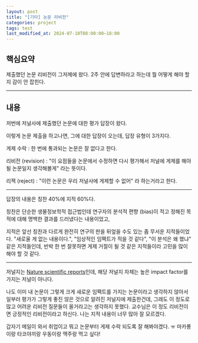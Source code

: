 ```yaml
---
layout: post
title: "[기타] 논문 리비전"
categories: project
tags: test
last_modified_at: 2024-07-10T08:00:00~18:00
---  
```



## 핵심요약 
제출했던 논문 리비전이 그저께에 왔다. 2주 안에 답변하라고 하는데 뭘 어떻게 해야 할지 감이 안 잡힌다.

---

## 내용  
저번에 저널사에 제출했던 논문에 대한 평가 답장이 왔다. 

이렇게 논문 제출을 하고나면, 그에 대한 답장이 오는데, 답장 유형이 3가지다.  

게제 수락 : 한 번에 통과되는 논문은 잘 없다고 한다.   

리비전 (revision) : "이 요점들을 논문에서 수정하면 다시 평가해서 저널에 게제를 해야될 논문일지 생각해볼게" 라는 뜻이다.  

리젝 (reject) : "이런 논문은 우리 저널사에 게제할 수 없어" 라 하는거라고 한다.  

---

답장의 내용은 칭찬 40%에 지적 60%다.  

칭찬은 단순한 생물정보학적 접근법인데 연구자의 분석적 편향 (bias)이 적고 정해진 목적에 대해 명백한 결과를 드러냈다는 내용이었고,  

지적은 앞선 칭찬과 다르게 완전히 연구의 판을 뒤엎을 수도 있는 좀 무서운 지적들이었다. "새로울 게 없는 내용이다.", "임상적인 임팩트가 적을 것 같다", "이 분석은 왜 했냐" 같은 지적들인데, 반박 한 번 잘못하면 게제 거절이 될 것 같은 지적들이라 고민을 많이 해야 할 것 같다. 

---  

저널지는 [Nature scientific reports](https://www.nature.com/srep/)인데, 해당 저널지 자체는 높은 impact factor를 가지는 저널이 아니다.  

나도 이미 내 논문이 그렇게 크게 새로운 임팩트를 가지는 논문이라고 생각하지 않아서 일부러 평가가 그렇게 좋진 않은 것으로 알려진 저널지에 제출한건데, 그래도 이 정도로 많고 어려운 리비전 질문들이 올거라고는 생각하지 못했다. 교수님은 이 정도 리비전이면 긍정적인 리비전이라고 하신다. 나는 지적 내용이 너무 많아 잘 모르겠다. 

갑자기 메일이 와서 취업이고 뭐고 논문부터 게제 수락 되도록 잘 해봐야겠다. ㅠ 마카롱이랑 타코야끼랑 우동이랑 맥주랑 먹고 싶다!
